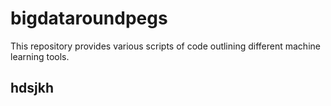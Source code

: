# bigdataroundpegs
This repository provides various scripts of code outlining different machine learning tools.

## hdsjkh
